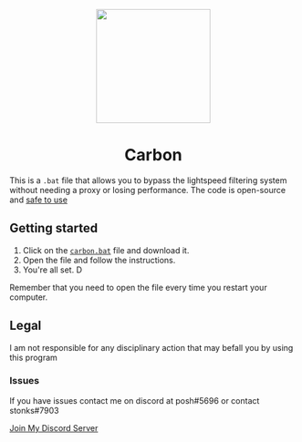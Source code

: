 <p align="center"><img src="https://raw.githubusercontent.com/carbonnetwork-dev/Carbon/main/main/CarbonLogo.jpg?token=GHSAT0AAAAAAB7MEI5P6U2OIV2PKPP4P67CZBFQHKQ" height="200"></p>

<h1 align="center">Carbon</h1>

This is a `.bat` file that allows you to bypass the lightspeed filtering system without needing a proxy or losing performance. The code is open-source and [safe to use](https://www.virustotal.com/gui/file/a56a7d984f81c09657dbb8b61c0ad6f88aed42503c5bf09359fcfd2df139e84f)

## Getting started
1. Click on the [`carbon.bat`](carbon.bat) file and download it.
2. Open the file and follow the instructions.
3. You're all set.
D

Remember that you need to open the file every time you restart your computer.

## Legal
I am not responsible for any disciplinary action that may befall you by using this program

### Issues
If you have issues contact  me on discord at posh#5696 or contact stonks#7903

[Join My Discord Server](https://discord.gg/8WPbC7WZEf)
